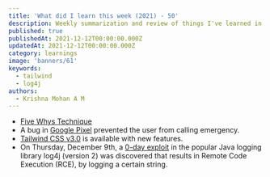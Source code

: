 ```yaml
---
title: 'What did I learn this week (2021) - 50'
description: Weekly summarization and review of things I've learned in the second week of December 2021 
published: true
publishedAt: 2021-12-12T00:00:00.000Z
updatedAt: 2021-12-12T00:00:00.000Z
category: learnings
image: 'banners/61'
keywords: 
  - tailwind
  - log4j
authors:
  - Krishna Mohan A M
---
```


- [Five Whys Technique](https://blog.superhuman.com/five-whys-method/)
- A bug in [Google Pixel](https://old.reddit.com/r/GooglePixel/comments/r4xz1f/pixel_prevented_me_from_calling_911/) prevented the user from calling emergency.
- [Tailwind CSS v3.0](https://tailwindcss.com/blog/tailwindcss-v3) is available with new features.
- On Thursday, December 9th, a [0-day exploit](https://www.lunasec.io/docs/blog/log4j-zero-day/) in the popular Java logging library log4j (version 2) was discovered that results in Remote Code Execution (RCE), by logging a certain string.